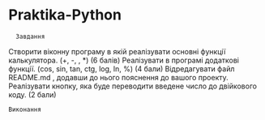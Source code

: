 # Praktika-Python
      Завдання
Створити віконну програму в якій реалізувати основні функції
калькулятора.
(+, -, \, *) (6 балів)
 Реалізувати в програмі додаткові функції.
(cos, sin, tan, ctg, log, ln, %) (4 бали)
Відредагувати файл README.md , додавши до нього пояснення до
вашого проекту.
Реалізувати кнопку, яка буде переводити введене число до двійкового
коду. (2 бали)

    Виконання
      
